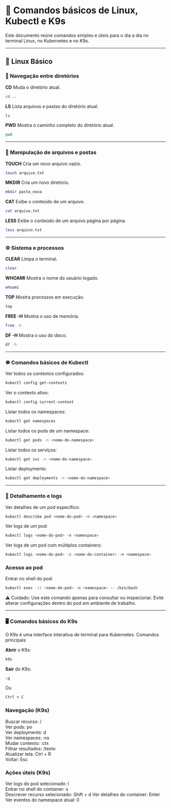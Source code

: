 # 🐧 Comandos básicos de Linux, Kubectl e K9s

Este documento reúne comandos simples e úteis para o dia a dia no terminal Linux, no Kubernetes e no K9s.  

---

## 🧩 Linux Básico

### 📁 Navegação entre diretórios

**CD** Muda o diretório atual.
```bash
cd ..
```

**LS** Lista arquivos e pastas do diretório atual.
```bash
ls
```

**PWD** Mostra o caminho completo do diretório atual.
```bash
pwd
```

---

### 📂 Manipulação de arquivos e pastas

**TOUCH** Cria um novo arquivo vazio.
```bash
touch arquivo.txt
```

**MKDIR** Cria um novo diretório.
```bash
mkdir pasta_nova
```

**CAT** Exibe o conteúdo de um arquivo.
```bash
cat arquivo.txt
```

**LESS** Exibe o conteúdo de um arquivo página por página.
```bash
less arquivo.txt
```

---

### ⚙️ Sistema e processos

**CLEAR** Limpa o terminal.
```bash
clear
```

**WHOAMI** Mostra o nome do usuário logado.
```bash
whoami
```

**TOP** Mostra processos em execução.
```bash
top
```

**FREE -H** Mostra o uso de memória.
```bash
free -h
```

**DF -H** Mostra o uso do disco.
```bash
df -h
```

---

### ☸️ Comandos básicos de Kubectl

Ver todos os contextos configurados:
```bash
kubectl config get-contexts
```

Ver o contexto ativo:
```bash
kubectl config current-context
```

Listar todos os namespaces:
```bash
kubectl get namespaces
```

Listar todos os pods de um namespace:
```bash
kubectl get pods -n <nome-do-namespace>
```

Listar todos os serviços:
```bash
kubectl get svc -n <nome-do-namespace>
```

Listar deployments:
```bash
kubectl get deployments -n <nome-do-namespace>
```

---

### 🧠 Detalhamento e logs

Ver detalhes de um pod específico:
```bash
kubectl describe pod <nome-do-pod> -n <namespace>
```

Ver logs de um pod:
```bash
kubectl logs <nome-do-pod> -n <namespace>
```

Ver logs de um pod com múltiplos containers:
```bash
kubectl logs <nome-do-pod> -c <nome-do-container> -n <namespace>
```

### Acesso ao pod

Entrar no shell do pod:
```bash
kubectl exec -it <nome-do-pod> -n <namespace> -- /bin/bash
```

⚠️ Cuidado: Use este comando apenas para consultar ou inspecionar.
Evite alterar configurações dentro do pod em ambiente de trabalho.

---

### 🖥️ Comandos básicos do K9s

O K9s é uma interface interativa de terminal para Kubernetes.
Comandos principais

**Abrir** o K9s:
```bash
k9s
```

**Sair** do K9s:
```bash
:q
```
Ou
```bash
Ctrl + C
```

### Navegação (K9s)

Buscar recurso:	/   
Ver pods:	po   
Ver deployments:	d   
Ver namespaces:	:ns   
Mudar contexto:	:ctx   
Filtrar resultados:	/texto   
Atualizar tela:	Ctrl + R   
Voltar:	Esc   

### Ações úteis (K9s)

Ver logs do pod selecionado:	l   
Entrar no shell do container:	s   
Descrever recurso selecionado:	Shift + d
Ver detalhes do container:	Enter
Ver eventos do namespace atual:	0

